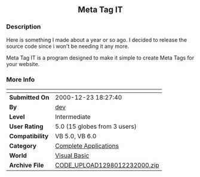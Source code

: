 ﻿<div align="center">

## Meta Tag IT


</div>

### Description

Here is something I made about a year or so ago. I decided to release the source code since i won't be needing it any more.

Meta Tag IT is a program designed to make it simple to create Meta Tags for your website.
 
### More Info
 


<span>             |<span>
---                |---
**Submitted On**   |2000-12-23 18:27:40
**By**             |[dev](https://github.com/Planet-Source-Code/PSCIndex/blob/master/ByAuthor/dev.md)
**Level**          |Intermediate
**User Rating**    |5.0 (15 globes from 3 users)
**Compatibility**  |VB 5\.0, VB 6\.0
**Category**       |[Complete Applications](https://github.com/Planet-Source-Code/PSCIndex/blob/master/ByCategory/complete-applications__1-27.md)
**World**          |[Visual Basic](https://github.com/Planet-Source-Code/PSCIndex/blob/master/ByWorld/visual-basic.md)
**Archive File**   |[CODE\_UPLOAD1298012232000\.zip](https://github.com/Planet-Source-Code/dev-meta-tag-it__1-13819/archive/master.zip)









